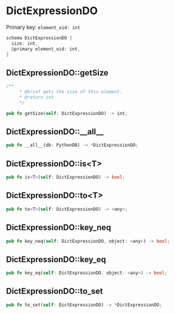 # DictExpressionDO

Primary key: `element_oid: int`

```rust
schema DictExpressionDO {
  size: int,
  @primary element_oid: int,
}
```
## DictExpressionDO::getSize

```rust
/**
     * @brief gets the size of this element.
     * @return int
     */
```
```rust
pub fn getSize(self: DictExpressionDO) -> int;
```
## DictExpressionDO::\_\_all\_\_

```rust
pub fn __all__(db: PythonDB) -> *DictExpressionDO;
```
## DictExpressionDO::is\<T\>

```rust
pub fn is<T>(self: DictExpressionDO) -> bool;
```
## DictExpressionDO::to\<T\>

```rust
pub fn to<T>(self: DictExpressionDO) -> <any>;
```
## DictExpressionDO::key\_neq

```rust
pub fn key_neq(self: DictExpressionDO, object: <any>) -> bool;
```
## DictExpressionDO::key\_eq

```rust
pub fn key_eq(self: DictExpressionDO, object: <any>) -> bool;
```
## DictExpressionDO::to\_set

```rust
pub fn to_set(self: DictExpressionDO) -> *DictExpressionDO;
```
